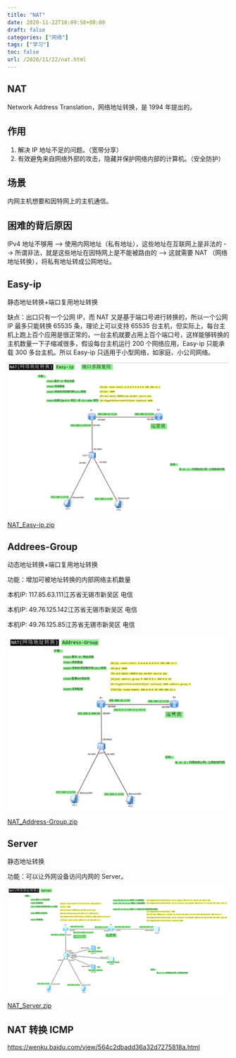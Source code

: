 ```yaml
---
title: "NAT"
date: 2020-11-22T16:09:58+08:00
draft: false
categories: ["网络"]
tags: ["学习"]
toc: false
url: /2020/11/22/nat.html
---
```


## NAT

Network Address Translation，网络地址转换，是 1994 年提出的。

## 作用

1. 解决 IP 地址不足的问题。（宽带分享）
2. 有效避免来自网络外部的攻击，隐藏并保护网络内部的计算机。（安全防护）

## 场景

内网主机想要和因特网上的主机通信。

## 困难的背后原因

IPv4 地址不够用 --> 使用内网地址（私有地址），这些地址在互联网上是非法的 --> 所谓非法，就是这些地址在因特网上是不能被路由的 --> 这就需要 NAT （网络地址转换），将私有地址转成公网地址。

## Easy-ip

静态地址转换+端口复用地址转换

缺点：出口只有一个公网 IP，而 NAT 又是基于端口号进行转换的，所以一个公网 IP 最多只能转换 65535 条，理论上可以支持 65535 台主机，但实际上，每台主机上跑上百个应用是很正常的，一台主机就要占用上百个端口号，这样能够转换的主机数量一下子缩减很多，假设每台主机运行 200 个网络应用，Easy-ip 只能承载 300 多台主机。所以 Easy-ip 只适用于小型网络，如家庭、小公司网络。

![NAT_Easy-ip](/images/NAT_Easy-ip.png)

 [NAT_Easy-ip.zip](/files/NAT_Easy-ip.zip) 

## Addrees-Group

动态地址转换+端口复用地址转换

功能：增加可被地址转换的内部网络主机数量

本机IP: 117.85.63.111江苏省无锡市新吴区 电信

本机IP: 49.76.125.142江苏省无锡市新吴区 电信

本机IP: 49.76.125.85江苏省无锡市新吴区 电信

![NAT_Address_Group](/images/NAT_Address_Group.png)

 [NAT_Address-Group.zip](/files/NAT_Address-Group.zip) 

## Server

静态地址转换

功能：可以让外网设备访问内网的 Server。

![NAT_Server](/images/NAT_Server.png)

 [NAT_Server.zip](/files/NAT_Server.zip) 

## NAT 转换 ICMP

https://wenku.baidu.com/view/564c2dbadd36a32d7275818a.html

